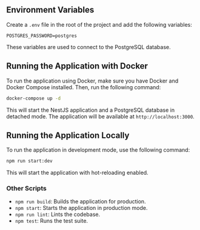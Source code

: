 ## Environment Variables

Create a `.env` file in the root of the project and add the following variables:

```
POSTGRES_PASSWORD=postgres
```

These variables are used to connect to the PostgreSQL database.

## Running the Application with Docker

To run the application using Docker, make sure you have Docker and Docker Compose installed. Then, run the following command:

```bash
docker-compose up -d
```

This will start the NestJS application and a PostgreSQL database in detached mode. The application will be available at `http://localhost:3000`.

## Running the Application Locally

To run the application in development mode, use the following command:

```bash
npm run start:dev
```

This will start the application with hot-reloading enabled.

### Other Scripts

- `npm run build`: Builds the application for production.
- `npm start`: Starts the application in production mode.
- `npm run lint`: Lints the codebase.
- `npm test`: Runs the test suite.
